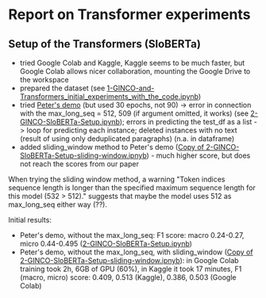 # Report on Transformer experiments

## Setup of the Transformers (SloBERTa)

- tried Google Colab and Kaggle, Kaggle seems to be much faster, but Google Colab allows nicer collaboration, mounting the Google Drive to the workspace
- prepared the dataset (see [1-GINCO-and-Transformers_initial_experiments_with_the_code.ipynb](https://colab.research.google.com/drive/18bAQjFcVP054bz0_oBszQxjoA_k8fnj8?usp=sharing))
- tried [Peter's demo](https://github.com/TajaKuzman/task5_webgenres/blob/main/Peters-code/Peter-GINCO-demo.ipynb) (but used 30 epochs, not 90) -> error in connection with the max_long_seq = 512, 509 (if argument omitted, it works) (see [2-GINCO-SloBERTa-Setup.ipynb](https://colab.research.google.com/drive/1GOyiMOS32VlsIviukAPf9uu13iHK4Lfh?usp=sharing)); errors in predicting the test_df as a list -> loop for predicting each instance; deleted instances with no text (result of using only deduplicated paragraphs) (n.a. in dataframe)
- added sliding_window method to Peter's demo ([Copy of 2-GINCO-SloBERTa-Setup-sliding-window.ipnyb](https://colab.research.google.com/drive/1QnSQt25g_Otdyeg43IC3MtLnmtjxhJmj?usp=sharing)) - much higher score, but does not reach the scores from our paper

When trying the sliding window method, a warning "Token indices sequence length is longer than the specified maximum sequence length for this model (532 > 512)." suggests that maybe the model uses 512 as max_long_seq either way (??).

Initial results:
- Peter's demo, without the max_long_seq: F1 score: macro 0.24-0.27, micro 0.44-0.495 ([2-GINCO-SloBERTa-Setup.ipynb](https://colab.research.google.com/drive/1GOyiMOS32VlsIviukAPf9uu13iHK4Lfh?usp=sharing))
- Peter's demo, without the max_long_seq, with sliding_window ([Copy of 2-GINCO-SloBERTa-Setup-sliding-window.ipnyb](https://colab.research.google.com/drive/1QnSQt25g_Otdyeg43IC3MtLnmtjxhJmj?usp=sharing)): in Google Colab training took 2h, 6GB of GPU (60%), in Kaggle it took 17 minutes, F1 (macro, micro) score: 0.409, 0.513 (Kaggle), 0.386, 0.503 (Google Colab)
